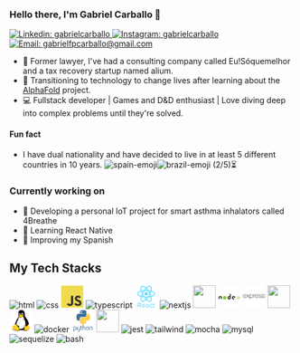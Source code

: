 <!DOCTYPE html>
<html>
<head>
  <link rel="stylesheet" href="https://cdn.jsdelivr.net/gh/devicons/devicon@v2.15.1/devicon.min.css">
</head>
<body>

<h3><strong>Hello there, I'm Gabriel Carballo</strong> 👋</h3>
<p>
  <a href="https://www.linkedin.com/in/gabrielfpcarballo/">
    <img src="https://img.shields.io/badge/gabrielcarballo-blue?style=flat&logo=linkedin&logoColor=white" alt="Linkedin: gabrielcarballo">
  </a>
  <a href="https://instagram.com/gb.carballo">
    <img src="https://img.shields.io/badge/-gabrielcarballo-E4405F?style=flat&logo=Instagram&logoColor=white" alt="Instagram: gabrielcarballo">
  </a>
  <a href="mailto:gabrielfpcarballo@gmail.com">
    <img src="https://img.shields.io/badge/gabrielcarballo-D14836?style=flat&logo=gmail&logoColor=white" alt="Email: gabrielfpcarballo@gmail.com">
  </a>


  <!-- <a href="https://gabrielcarballo.vercel.app">
    <img src="https://img.shields.io/website?color=28D56E&style=flat&up_message=MyFolio&url=https://gabrielcarballo.vercel.app" alt="gabrielcarballoFolio"> -->
</p>

<ul>
  <li>💼 Former lawyer, I've had a consulting company called Eu!Sóquemelhor and a tax recovery startup named alium.</li>
  <li>🚀 Transitioning to technology to change lives after learning about the <a href="https://alphafold.ebi.ac.uk/">AlphaFold</a> project.</li>
  <li>💻 Fullstack developer | Games and D&D enthusiast | Love diving deep into complex problems until they're solved.</li>
</ul>
<p>
  <h4>Fun fact</h4> 
  <ul>
    <li>I have dual nationality and have decided to live in at least 5 different countries in 10 years. <img width="16" height="16" src="https://img.icons8.com/emoji/48/spain-emoji.png" alt="spain-emoji"/><img width="16" height="16" src="https://img.icons8.com/emoji/48/brazil-emoji.png" alt="brazil-emoji"/>
 (2/5)⏳<br></li>
  </ul>
  
</p>
<h3>Currently working on</h3>
<ul>
  <li>🌱 Developing a personal IoT project for smart asthma inhalators called 4Breathe</li>
  <li>🌱 Learning React Native</li>
  <li>🌱 Improving my Spanish</li>
</ul>
<h2>My Tech Stacks</h2>
<p>
  <img src="https://cdn.jsdelivr.net/gh/devicons/devicon/icons/html5/html5-plain.svg" alt="html" width="40" height="40"/>
  <img src="https://cdn.jsdelivr.net/gh/devicons/devicon/icons/css3/css3-original.svg" alt="css" width="40" height="40"/>
  <img src="https://raw.githubusercontent.com/devicons/devicon/master/icons/javascript/javascript-original.svg" alt="javascript" width="40" height="40"/>
  <img src="https://cdn.jsdelivr.net/gh/devicons/devicon/icons/typescript/typescript-original.svg" alt="typescript" width="40" height="40"/>
  <img src="https://raw.githubusercontent.com/devicons/devicon/master/icons/react/react-original-wordmark.svg" alt="react" width="40" height="40"/>
  <img src="https://cdn.jsdelivr.net/gh/devicons/devicon/icons/nextjs/nextjs-original-wordmark.svg" alt="nextjs" width="40" height="40"/>
  <img src="https://cdn.jsdelivr.net/gh/devicons/devicon/icons/redux/redux-original.svg" height="40" width="40"/>
  <img src="https://raw.githubusercontent.com/devicons/devicon/master/icons/nodejs/nodejs-original-wordmark.svg" alt="nodejs" width="40" height="40"/>
  <img src="https://raw.githubusercontent.com/devicons/devicon/master/icons/express/express-original-wordmark.svg" alt="express" width="40" height="40"/>
  <img src="https://cdn.jsdelivr.net/gh/devicons/devicon/icons/git/git-original.svg" height="40" width="40"/>
  <img src="https://raw.githubusercontent.com/devicons/devicon/master/icons/linux/linux-original.svg" alt="linux" width="40" height="40"/>
  <img src="https://cdn.jsdelivr.net/gh/devicons/devicon/icons/docker/docker-original.svg" alt="docker" width="40" height="40"/>
  <img src="https://raw.githubusercontent.com/devicons/devicon/master/icons/python/python-original-wordmark.svg" alt="python" width="40" height="40"/>
  <img src="https://cdn.jsdelivr.net/gh/devicons/devicon/icons/django/django-plain-wordmark.svg" height="40" width="40"/>
  <img src="https://cdn.jsdelivr.net/gh/devicons/devicon/icons/jest/jest-plain.svg" alt="jest" width="40" height="40"/>
  <img src="https://cdn.jsdelivr.net/gh/devicons/devicon/icons/tailwindcss/tailwindcss-plain.svg" alt="tailwind" width="40" height="40"/>
  <img src="https://cdn.jsdelivr.net/gh/devicons/devicon/icons/mocha/mocha-plain.svg" alt="mocha" width="40" height="40"/>
  <img src="https://cdn.jsdelivr.net/gh/devicons/devicon/icons/mysql/mysql-original-wordmark.svg" alt="mysql" width="40" height="40"/>
  <img src="https://cdn.jsdelivr.net/gh/devicons/devicon/icons/sequelize/sequelize-original.svg" alt="sequelize" width="40" height="40"/>
  <img src="https://cdn.jsdelivr.net/gh/devicons/devicon/icons/bash/bash-original.svg" alt="bash" width="40" height="40"/>
</p>

</body>
</html>
